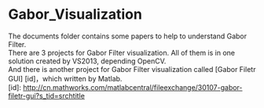 # Gabor_Visualization
The documents folder contains some papers to help to understand Gabor Filter.  
There are 3 projects for Gabor Filter visualization. All of them is in one solution created by VS2013, depending OpenCV.  
And there is another project for Gabor Filter visualization called [Gabor Filetr GUI] [id]，which written by Matlab.  
[id]: http://cn.mathworks.com/matlabcentral/fileexchange/30107-gabor-filetr-gui?s_tid=srchtitle
